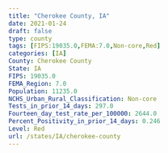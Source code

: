 ```yaml
---
title: "Cherokee County, IA"
date: 2021-01-24
draft: false
type: county
tags: [FIPS:19035.0,FEMA:7.0,Non-core,Red]
categories: [IA]
County: Cherokee County
State: IA
FIPS: 19035.0
FEMA_Region: 7.0
Population: 11235.0
NCHS_Urban_Rural_Classification: Non-core
Tests_in_prior_14_days: 297.0
Fourteen_day_test_rate_per_100000: 2644.0
Percent_Positivity_in_prior_14_days: 0.246
Level: Red
url: /states/IA/cherokee-county
---
```



